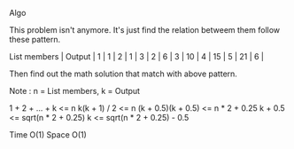 Algo 

This problem isn't anymore. It's just find the relation betweem them follow these pattern.

List members   |   Output | 
1              |   1      | 
2              |   1      | 
3              |   2      | 
6              |   3      | 
10             |   4      | 
15             |   5      | 
21             |   6      | 


Then find out the math solution that match with above pattern.


Note : n = List members, k = Output

1 + 2 + ... + k <= n
k(k + 1) / 2 <= n
(k + 0.5)(k + 0.5) <= n * 2 + 0.25
k + 0.5 <= sqrt(n * 2 + 0.25)
k <= sqrt(n * 2 + 0.25) - 0.5

Time O(1)
Space O(1)